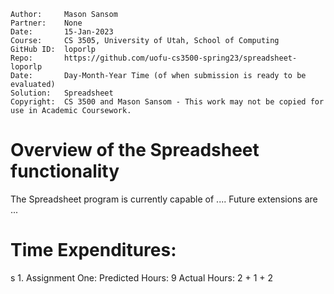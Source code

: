 ```
Author:     Mason Sansom
Partner:    None
Date:       15-Jan-2023
Course:     CS 3505, University of Utah, School of Computing
GitHub ID:  loporlp
Repo:       https://github.com/uofu-cs3500-spring23/spreadsheet-loporlp
Date:       Day-Month-Year Time (of when submission is ready to be evaluated)
Solution:   Spreadsheet
Copyright:  CS 3500 and Mason Sansom - This work may not be copied for use in Academic Coursework.
```

# Overview of the Spreadsheet functionality

The Spreadsheet program is currently capable of ....  Future extensions are ...

# Time Expenditures:
s
    1. Assignment One:   Predicted Hours:          9       Actual Hours:   2 + 1 + 2